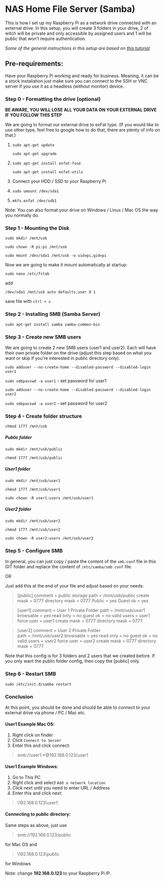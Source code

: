 # NAS Home File Server (Samba)
 This is how I set up my Raspberry Pi as a network drive
 connected with an external drive.
 In this setup, you will create 3 folders in your drive,
 2 of witch will be private and only accessible by assigned users
 and 1 will be public that won't require authentication.
 
 _Some of the general instructions in this setup are based on 
 [this tutorial](https://medium.com/@aallan/adding-an-external-disk-to-a-raspberry-pi-and-sharing-it-over-the-network-5b321efce86a)._
 
 
 ## Pre-requirements:
 Have your Raspberry Pi working and ready for business.
 Meaning, it can be a stock installation just make sure you can connect to the SSH
 or VNC server if you use it as a headless (without monitor) device.
 
 ### Step 0 - Formatting the drive (optional)
 **BE AWARE, YOU WILL LOSE ALL YOUR DATA ON YOUR EXTERNAL DRIVE IF YOU
 FOLLOW THIS STEP**
 
 We are going to format our external drive to exFat type. (If you would like to
  use other type, feel free to google how to do that, there are plenty of info
   on that.)
 
 1. `sudo apt-get update`
 
    `sudo apt-get upgrade`
    
 2. `sudo apt-get install exfat-fuse`
 
    `sudo apt-get install exfat-utils`
          
 3. Connect your HDD / SSD to your Raspberry Pi
 4. `sudo umount /dev/sda1`
 5. `mkfs.exfat /dev/sdb1`
 
 Note: You can also format your drive on Windows / Linux / Mac OS the way you normally
 do.
 
 ### Step 1 - Mounting the Disk
 `sudo mkdir /mnt/usb`
 
 `sudo chown -R pi:pi /mnt/usb`
 
 `sudo mount /dev/sda1 /mnt/usb -o uid=pi,gid=pi`
 
Now we are going to make it mount automatically at startup:

`sudo nano /etc/fstab`

add

`/dev/sda1 /mnt/usb auto defaults,user 0 1`

save file with `ctrl + x`

 ### Step 2 - Installing SMB (Samba Server)
`sudo apt-get install samba samba-common-bin`

### Step 3 - Create new SMB users
We are going to create 2 new SMB users (user1 and user2).
Each will have their own private folder
on the drive (adjust this step based on what you want or skip if you're interested
in public directory only).

`sudo adduser --no-create-home --disabled-password --disabled-login user1`

`sudo smbpasswd -a user1` - set password for user1

`sudo adduser --no-create-home --disabled-password --disabled-login user2`

`sudo smbpasswd -a user2` - set password for user2

### Step 4 - Create folder structure
`chmod 1777 /mnt/usb`

##### Public folder
`sudo mkdir /mnt/usb/public`

`chmod 1777 /mnt/usb/public`

##### User1 folder
`sudo mkdir /mnt/usb/user1`

`chmod 1777 /mnt/usb/user1`

`sudo chown -R user1:users /mnt/usb/user1`

##### User2 folder
`sudo mkdir /mnt/usb/user2`

`chmod 1777 /mnt/usb/user2`

`sudo chown -R user2:users /mnt/usb/user2`

### Step 5 - Configure SMB
In general, you can just copy / paste the content 
of the `smb.conf` file in this GIT folder
and replace the content of `/etc/samba/smb.conf` file.

OR

Just add this at the end of your file and adjust based on your
needs:

>[public] 
  comment = public storage 
  path = /mnt/usb/public 
  create mask = 0777
  directory mask = 0777
  Public = yes
  Guest ok = yes

>[user1]
  comment = User 1 Private Folder
  path = /mnt/usb/user1
  browsable = yes
  read only = no
  guest ok = no
  valid users = user1
  force user = user1
  create mask = 0777
  directory mask = 0777

>[user2]
  comment = User 2 Private Folder  
  path = /mnt/usb/user2
  browsable = yes
  read only = no
  guest ok = no
  valid users = user2
  force user = user2
  create mask = 0777
  directory mask = 0777

Note that this config is for 3 folders and 2 users that we created before. 
If you only want the public folder config, then copy the [public] only.

### Step 6 - Restart SMB
`sudo /etc/init.d/samba restart`


### Conclusion

At this point, you should be done and should be able to connect
 to your external drive via phone / PC / Mac etc.

#### User1 Example Mac OS:
1. Right click on finder
2. Click `Connect to Server`
3. Enter this and click connect:
>smb://user1:*@192.168.0.123/user1

#### User1 Example Windows:
1. Go to This PC
2. Right click and select `Add a network location`
3. Click next until you need to enter URL / Address
3. Enter this and click next:
>\\192.168.0.123\user1

#### Connecting to public directory:
Same steps as above, just use
>smb://192.168.0.123/public

for Mac OS and

>\\192.168.0.123\public

for Windows

Note: change **192.168.0.123** to your Raspberry Pi IP.